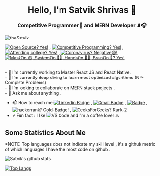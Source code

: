 <h1 align="center"> Hello, I'm Satvik Shrivas 👋</h1>
<h3 align="center"> Competitive Programmer 🎯 and MERN Developer ♟🎧</h3>
<p align="left"> <img src="https://komarev.com/ghpvc/?username=theSatvik" alt="theSatvik" /> 
 <div> 
  
[![Open Source? Yes!](https://badgen.net/badge/Open%20Source%20%3F/Yes%21/3EBCEC?icon=github)](https://github.com/theSatvik/badges/) ,  [![Competitive Programming? Yes!](https://badgen.net/badge/Competitive%20Programming%20%3F/Yes%21/red?icon=coder)](https://github.com/theSatvik/badges/) , 
[![Attending college? Yes!](https://badgen.net/badge/Attending%20college%20%3F/Yes%21/black?icon=college)](https://github.com/theSatvik/badges/)
,  [![Coronavirus? Negative😅!](https://badgen.net/badge/Coronavirus%20Negative%20😅%20%3F/Negative!%21/green?icon=coronavirus)](https://github.com/theSatvik/badges/), [![MaskOn 😷, SystemOn 🐱‍💻, HandsOn 🖎🏾, BrainOn 🧠? Yes!](https://badgen.net/badge/MaskOn%20😷%20SystemOn%20🐱‍💻%20HandsOn%20🖎🏾%20BrainOn%20🧠%20%3F/Yes%21/blue?icon=github)](https://github.com/theSatvik/badges/)
</div>

<br>
- 🔭 I’m currently working to Master React JS and React Native.   <br>
- 🌱 I’m currently deep diving to learn most optimized algorithms (NP-Complete Problems)<br>
- 👯 I’m looking to collaborate on MERN stack projects . <br>
- 💬 Ask me about anything . <br>

- 📫 How to reach me:[![Linkedin Badge](https://img.shields.io/badge/-LinkedIn-blue?style=flat-square&logo=Linkedin&logoColor=white&link=)](https://www.linkedin.com/in/satvik-shrivas/)
, [![Gmail Badge](https://img.shields.io/badge/-Gmail-c14438?style=flat-square&logo=Gmail&logoColor=white&link=mailto:satvikshrivas26@gmail.com)](mailto:satvikshrivas26@gmail.com)
,  [![Badge](https://cp-logo.vercel.app/codechef/satvikshrivas)](https://www.codechef.com/users/satvikshrivas)
,  ![hackerrank? Gold-Badge!](https://badgen.net/badge/hackerrank%20%3F/Gold-Badge!%21/D4AF37?icon=hackerrank)
,  ![GeeksForGeeks? Rank-2 ](https://badgen.net/badge/GeeksForGeeks%20%3F/Rank-2%21/green?icon=coronavirus)
- ⚡ Fun fact : I like ![VS Code](http://img.shields.io/badge/-VS%20Code-007ACC?style=flat-square&logo=visual-studio-code&logoColor=000000) and I'm a coffee lover ♨️

## Some Statistics About Me

*NOTE: Top languages does not indicate my skill level , it's a github metric of which languages I have the most code on github .
<br>
<div>
 
![Satvik's github stats](https://github-readme-stats.vercel.app/api?username=theSatvik&&show_icons=true&title_color=ffffff&icon_color=35F622&text_color=FCFBFB&bg_color=0B2A08)

[![Top Langs](https://github-readme-stats.vercel.app/api/top-langs/?username=theSatvik&title_color=ffffff&icon_color=35F622&text_color=FCFBFB&bg_color=0B2A08&layout=compact)](https://github.com/theSatvik/github-readme-stats)

</div>
